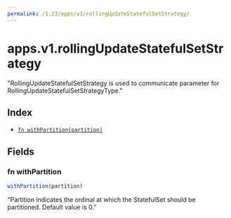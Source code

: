 ```yaml
---
permalink: /1.23/apps/v1/rollingUpdateStatefulSetStrategy/
---
```


# apps.v1.rollingUpdateStatefulSetStrategy

"RollingUpdateStatefulSetStrategy is used to communicate parameter for RollingUpdateStatefulSetStrategyType."

## Index

* [`fn withPartition(partition)`](#fn-withpartition)

## Fields

### fn withPartition

```ts
withPartition(partition)
```

"Partition indicates the ordinal at which the StatefulSet should be partitioned. Default value is 0."